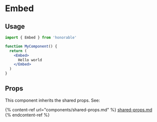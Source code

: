 # Embed

## Usage

```jsx
import { Embed } from 'honorable'

function MyComponent() {
  return (
    <Embed>
      Hello world
    </Embed>
  )
}
```

## Props

This component inherits the shared props. See:

{% content-ref url="components/shared-props.md" %}
[shared-props.md](components/shared-props.md)
{% endcontent-ref %}

